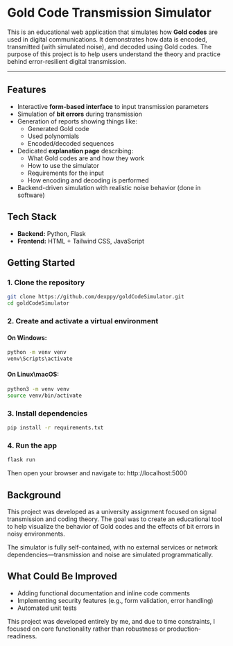 # Gold Code Transmission Simulator

This is an educational web application that simulates how **Gold codes** are used in digital communications. It demonstrates how data is encoded, transmitted (with simulated noise), and decoded using Gold codes. The purpose of this project is to help users understand the theory and practice behind error-resilient digital transmission.

---

## Features

- Interactive **form-based interface** to input transmission parameters  
- Simulation of **bit errors** during transmission  
- Generation of reports showing things like:
  - Generated Gold code
  - Used polynomials
  - Encoded/decoded sequences
- Dedicated **explanation page** describing:
  - What Gold codes are and how they work
  - How to use the simulator
  - Requirements for the input
  - How encoding and decoding is performed
- Backend-driven simulation with realistic noise behavior (done in software)

## Tech Stack

- **Backend:** Python, Flask  
- **Frontend:** HTML + Tailwind CSS, JavaScript

## Getting Started

### 1. Clone the repository
```bash
git clone https://github.com/dexppy/goldCodeSimulator.git
cd goldCodeSimulator
```
### 2. Create and activate a virtual environment
#### On Windows:
```bash
python -m venv venv
venv\Scripts\activate
```
#### On Linux\macOS:
```bash
python3 -m venv venv
source venv/bin/activate
```
### 3. Install dependencies
```bash
pip install -r requirements.txt
```
### 4. Run the app
```bash
flask run
```
Then open your browser and navigate to:
http://localhost:5000

## Background
This project was developed as a university assignment focused on signal transmission and coding theory. The goal was to create an educational tool to help visualize the behavior of Gold codes and the effects of bit errors in noisy environments.

The simulator is fully self-contained, with no external services or network dependencies—transmission and noise are simulated programmatically.

## What Could Be Improved
<ul>
  <li>Adding functional documentation and inline code comments</li>
  <li>Implementing security features (e.g., form validation, error handling)</li>
  <li>Automated unit tests</li>
</ul>
This project was developed entirely by me, and due to time constraints, I focused on core functionality rather than robustness or production-readiness.

